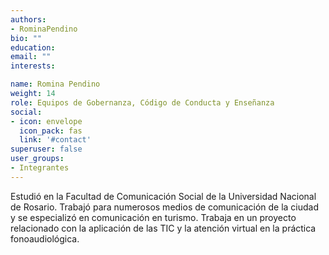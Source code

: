 ```yaml
---
authors:
- RominaPendino
bio: ""
education:
email: ""
interests:

name: Romina Pendino
weight: 14
role: Equipos de Gobernanza, Código de Conducta y Enseñanza
social:
- icon: envelope
  icon_pack: fas
  link: '#contact'
superuser: false
user_groups:
- Integrantes
---
```


Estudió en la Facultad de Comunicación Social de la Universidad Nacional de Rosario. Trabajó para numerosos medios de comunicación de la ciudad y se especializó en comunicación en turismo. Trabaja en un proyecto relacionado con la aplicación de las TIC y la atención virtual en la práctica fonoaudiológica. 


